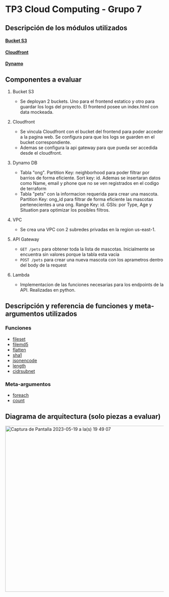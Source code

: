 # TP3 Cloud Computing - Grupo 7

## Descripción de los módulos utilizados

#### [Bucket S3](https://github.com/terraform-aws-modules/terraform-aws-s3-bucket)
#### [Cloudfront](https://github.com/terraform-aws-modules/terraform-aws-cloudfront)
#### [Dynamo](https://github.com/terraform-aws-modules/terraform-aws-dynamodb-table)

## Componentes a evaluar

1. Bucket S3
    
    - Se deployan 2 buckets. Uno para el frontend estatico y otro para guardar los logs del proyecto. El frontend posee un index.html con data mockeada.
2. Cloudfront

   - Se vincula Cloudfront con el bucket del frontend para poder acceder a la pagina web. Se configura para que los logs se guarden en el bucket correspondiente.
   - Ademas se configura la api gateway para que pueda ser accedida desde el cloudfront.
3. Dynamo DB

    - Tabla "ong". Partition Key: neighborhood para poder filtrar por barrios de forma eficiente. Sort key: id. Ademas se insertaran datos como Name, email y phone que no se ven registrados en el codigo de terraform
    - Tabla "pets" con la informacion requerida para crear una mascota. Partition Key: ong_id para filtrar de forma eficiente las mascotas pertenecientes a una ong. Range Key: id. GSIs: por Type, Age y Situation para optimizar los posibles filtros.
4. VPC

    - Se crea una VPC con 2 subredes privadas en la region us-east-1. 
5. API Gateway

    - ```GET /pets``` para obtener toda la lista de mascotas. Inicialmente se encuentra sin valores porque la tabla esta vacia
    - ```POST /pets``` para crear una nueva mascota con los aprametros dentro del body de la request
6. Lambda

    - Implementacion de las funciones necesarias para los endpoints de la API. Realizadas en python.

## Descripción y referencia de funciones y meta-argumentos utilizados

### Funciones

* [fileset](https://github.com/gbudoberra/2023Q1-G7/blob/main/organization/locals.tf)
* [filemd5](https://github.com/gbudoberra/2023Q1-G7/blob/main/organization/s3_bucket.tf)
* [flatten](https://github.com/gbudoberra/2023Q1-G7/blob/main/organization/locals.tf)
* [sha1](https://github.com/gbudoberra/2023Q1-G7/blob/main/modules/api_gateway/main.tf)
* [jsonencode](https://github.com/gbudoberra/2023Q1-G7/blob/main/modules/api_gateway/main.tf)
* [length](https://github.com/gbudoberra/2023Q1-G7/blob/main/modules/vpc/main.tf)
* [cidrsubnet](https://github.com/gbudoberra/2023Q1-G7/blob/main/modules/vpc/locals.tf)

### Meta-argumentos

* [foreach](https://github.com/gbudoberra/2023Q1-G7/blob/main/organization/s3_bucket.tf)
* [count](https://github.com/gbudoberra/2023Q1-G7/blob/main/modules/vpc/main.tf)

## Diagrama de arquitectura (solo piezas a evaluar)
<img width="527" alt="Captura de Pantalla 2023-05-19 a la(s) 19 49 07" src="https://github.com/gbudoberra/2023Q1-G7/assets/67807324/150b6245-7c9c-4008-95ec-940d1a10c422">

